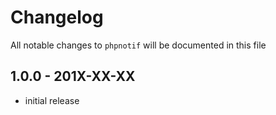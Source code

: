 # Changelog

All notable changes to `phpnotif` will be documented in this file

## 1.0.0 - 201X-XX-XX

- initial release
